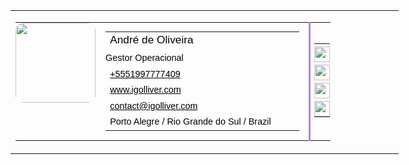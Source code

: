<table style="width: 621px;" border="0" cellspacing="0" cellpadding="0" data-mysignature-date="2019-11-28T00:22:11.110Z" data-mysignature-is-paid="0">
        <tbody>
        <tr>
        <td style="width: 621px;">
        <table border="0" cellspacing="0" cellpadding="0">
        <tbody>
        <tr>
        <td style="padding: 0 8px 0 0; vertical-align: top;" valign="top" width="100"><img style="width: 128px; border-radius: 10%;" src="https://drive.google.com/open?id=1aucO7fftFWEbNHRKCg5iNy61v_VxYYjp" alt="" width="100" height="128" /></td>
        <td style="font-size: 1em; padding: 0 15px 0 8px; vertical-align: top;" valign="top">
        <table style="line-height: 1.4; font-family: Verdana, Geneva, sans-serif; font-size: 90%; color: #000001; width: 310px;" border="0" cellspacing="0" cellpadding="0">
        <tbody>
        <tr>
        <td style="width: 375px;">
        <div style="font: 1.2em Verdana, Geneva, sans-serif; color: #000001;">André de Oliveira</div>
        </td>
        </tr>
        <tr>
        <td style="padding: 4px 0px; width: 375px;">
        <div style="color: #000001; font-family: Verdana, Geneva, sans-serif;">Gestor Operacional</div>
        </td>
        </tr>
        <tr>
        <td style="width: 375px;"><a style="font-family: Verdana, Geneva, sans-serif; color: #000001;" href="tel:+5551997777409">+5551997777409</a></td>
        </tr>
        <tr>
        <td style="width: 375px;"><span style="font-family: Verdana, Geneva, sans-serif;"><a style="color: #000001;" href="http://www.igolliver.com" target="_blank" rel="noopener">www.igolliver.com</a></span></td>
        </tr>
        <tr>
        <td style="width: 375px;"><a style="font-family: Verdana, Geneva, sans-serif; color: #000001;" href="mailto:contact@igolliver.com" target="_blank" rel="noopener">contact@igolliver.com</a></td>
        </tr>
        <tr>
        <td style="width: 375px;"><span style="font-family: Verdana, Geneva, sans-serif; color: #000001;">Porto Alegre / Rio Grande do Sul / Brazil</span></td>
        </tr>
        </tbody>
        </table>
        </td>
        <td style="border-left: 3px solid; vertical-align: middle; padding: 0 0 3px 6px; font-family: Arial; border-color: #b77ee8;" valign="middle">
        <table style="line-height: 1; width: 26px;" border="0" cellspacing="0" cellpadding="0">
        <tbody>
        <tr>
        <td style="padding: 4px 0px 0px; width: 25px;"><a href="https://www.instagram.com/igolliver"><img style="width: 25px;" src="https://www.igolliver.com/images/social_instagram_ig_olliver.png" alt="" width="25" height="25" /></a></td>
        </tr>
        <tr>
        <td style="padding: 4px 0px 0px; width: 25px;"><a href="https://www.youtube.com/igolliver"><img style="width: 25px;" src="https://www.igolliver.com/images/social_youtube_ig_olliver.png" alt="" width="25" height="25" /></a></td>
        </tr>
        <tr>
        <td style="padding: 4px 0px 0px; width: 25px;"><a href="https://open.spotify.com/artist/5n5TfWiCXgcaBFnwmFJSAI"><img style="width: 25px;" src="https://www.igolliver.com/images/social_spotify_ig_olliver.png" alt="" width="25" height="25" /></a></td>
        </tr>
        <tr>
        <td style="padding: 4px 0px 0px; width: 25px;"><a href="https://api.whatsapp.com/send?phone=5551982482750&amp;text=Hi%20Ig%20Olliver!"><img style="width: 25px;" src="https://www.igolliver.com/images/social_whatsapp_ig_olliver.png" alt="" width="25" height="25" /></a></td>
        </tr>
        </tbody>
        </table>
        </td>
        </tr>
        </tbody>
        </table>
        </td>
        </tr>
        </tbody>
        </table>
        <p>&nbsp;</p>
